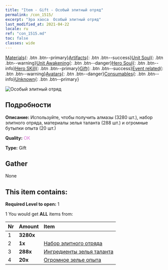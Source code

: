 ```yaml
---
title: "Item - Gift - Особый элитный отряд"
permalink: /con_1515/
excerpt: "Эра хаоса  Особый элитный отряд"
last_modified_at: 2021-04-22
locale: ru
ref: "con_1515.md"
toc: false
classes: wide
---
```

 [Materials](/ItemsRU/){: .btn .btn--primary}[Artifacts](/ItemsRU/Artifacts/){: .btn .btn--success}[Unit Soul](/ItemsRU/UnitSoul/){: .btn .btn--warning}[Unit Awakening](/ItemsRU/UnitAwakening/){: .btn .btn--danger}[Hero Soul](/ItemsRU/HeroSoul/){: .btn .btn--info}[Hero SKill](/ItemsRU/HeroSkill/){: .btn .btn--primary}[Gift](/ItemsRU/Gift/){: .btn .btn--success}[Event related](/ItemsRU/Events/){: .btn .btn--warning}[Avatars](/ItemsRU/Avatars/){: .btn .btn--danger}[Consumables](/ItemsRU/Consumables/){: .btn .btn--info}[Unknown](/ItemsRU/Unknown/){: .btn .btn--primary}

 ![Особый элитный отряд](/images/t/i_907116.png)

## Подробности
 **Описание:** Используйте, чтобы получить алмазы (3280 шт.), набор элитного отряда, материалы зелья таланта (288 шт.) и огромные бутылки опыта (20 шт.)

 **Quality:** <span style="color: #DA70D6">OK</span>

 **Type:** Gift

## Gather

  None

## This item contains:

 **Required Level to open:** 1

 1 You would get **ALL** items  from:

  | Nr | Amount |     Item    |
  |:---|:-------|:------------|
  | 1 |  **3280x** | <i class="fas fa-gem"/> |  | 
  | 2 |  **1x** | [Набор элитного отряда](/ItemsRU/con_1361/) |  | 
  | 3 |  **288x** | [Ингредиенты зелья таланта](/ItemsRU/con_1120/) |  | 
  | 4 |  **20x** | [Огромное зелье опыта](/ItemsRU/con_703/) |  | 
